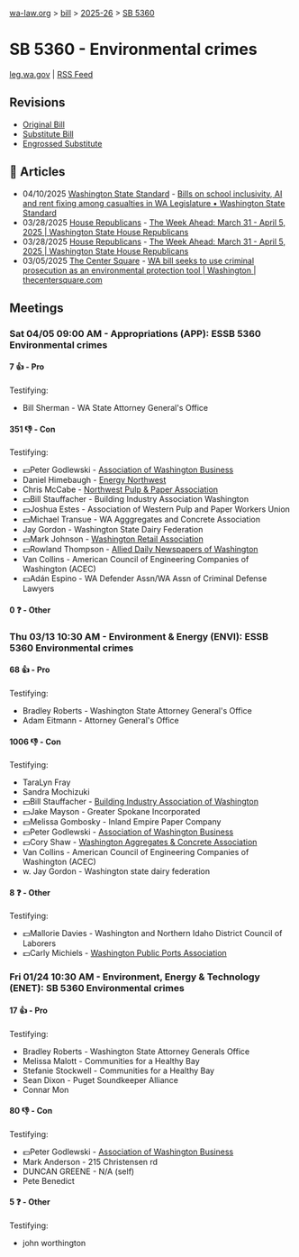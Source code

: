[wa-law.org](/) > [bill](/bill/) > [2025-26](/bill/2025-26/) > [SB 5360](/bill/2025-26/sb/5360/)

# SB 5360 - Environmental crimes
[leg.wa.gov](https://app.leg.wa.gov/billsummary?BillNumber=5360&Year=2025&Initiative=false) | [RSS Feed](./rss.xml)

## Revisions
* [Original Bill](1/)
* [Substitute Bill](S/)
* [Engrossed Substitute](S.E/)

## 📰 Articles
* 04/10/2025 [Washington State Standard](/org/washington_state_standard/) - [Bills on school inclusivity, AI and rent fixing among casualties in WA Legislature • Washington State Standard](https://washingtonstatestandard.com/2025/04/10/bills-on-school-inclusivity-ai-and-rent-fixing-among-casualties-in-wa-legislature/#:~:text=Senate%20Bill%205360)
* 03/28/2025 [House Republicans](/org/house_republicans/) - [The Week Ahead: March 31 - April 5, 2025 | Washington State House Republicans](http://houserepublicans.wa.gov/week/the-week-ahead-march-31-april-5-2025/#:~:text=SB%205360)
* 03/28/2025 [House Republicans](/org/house_republicans/) - [The Week Ahead: March 31 - April 5, 2025 | Washington State House Republicans](https://houserepublicans.wa.gov/week/the-week-ahead-march-31-april-5-2025/#:~:text=SB%205360)
* 03/05/2025 [The Center Square](/org/the_center_square/) - [WA bill seeks to use criminal prosecution as an environmental protection tool | Washington | thecentersquare.com](https://www.thecentersquare.com/washington/article_08bedeac-fa0d-11ef-8645-c7b5a4846ae4.html#:~:text=Engrossed%20Substitute%20Senate%20Bill%205360)

## Meetings
### Sat 04/05 09:00 AM - Appropriations (APP): ESSB 5360 Environmental crimes
#### 7 👍 - Pro
Testifying:
* Bill Sherman - WA State Attorney General's Office

#### 351 👎 - Con
Testifying:
* 💵Peter Godlewski - [Association of Washington Business](/org/association_of_washington_business/)
* Daniel Himebaugh - [Energy Northwest](/org/energy_northwest/)
* Chris McCabe - [Northwest Pulp & Paper Association](/org/northwest_pulp_&_paper_association/)
* 💵Bill Stauffacher - Building Industry Association Washington
* 💵Joshua Estes - Association of Western Pulp and Paper Workers Union
* 💵Michael Transue - WA Agggregates and Concrete Association
* Jay Gordon - Washington State Dairy Federation
* 💵Mark Johnson - [Washington Retail Association](/org/washington_retail_association/)
* 💵Rowland Thompson - [Allied Daily Newspapers of Washington](/org/allied_daily_newspapers_of_washington/)
* Van Collins - American Council of Engineering Companies of Washington (ACEC)
* 💵Adán Espino - WA Defender Assn/WA Assn of Criminal Defense Lawyers

#### 0 ❓ - Other

### Thu 03/13 10:30 AM - Environment & Energy (ENVI): ESSB 5360 Environmental crimes
#### 68 👍 - Pro
Testifying:
* Bradley Roberts - Washington State Attorney General's Office
* Adam Eitmann - Attorney General's Office

#### 1006 👎 - Con
Testifying:
* TaraLyn Fray
* Sandra Mochizuki
* 💵Bill Stauffacher - [Building Industry Association of Washington](/org/building_industry_association_of_washington/)
* 💵Jake Mayson - Greater Spokane Incorporated
* 💵Melissa Gombosky - Inland Empire Paper Company
* 💵Peter Godlewski - [Association of Washington Business](/org/association_of_washington_business/)
* 💵Cory Shaw - [Washington Aggregates & Concrete Association](/org/washington_aggregates_&_concrete_association/)
* Van Collins - American Council of Engineering Companies of Washington (ACEC)
* w. Jay Gordon - Washington state dairy federation

#### 8 ❓ - Other
Testifying:
* 💵Mallorie Davies - Washington and Northern Idaho District Council of Laborers
* 💵Carly Michiels - [Washington Public Ports Association](/org/washington_public_ports_association/)

### Fri 01/24 10:30 AM - Environment, Energy & Technology (ENET): SB 5360 Environmental crimes
#### 17 👍 - Pro
Testifying:
* Bradley Roberts - Washington State Attorney Generals Office
* Melissa Malott - Communities for a Healthy Bay
* Stefanie Stockwell - Communities for a Healthy Bay
* Sean Dixon - Puget Soundkeeper Alliance
* Connar Mon

#### 80 👎 - Con
Testifying:
* 💵Peter Godlewski - [Association of Washington Business](/org/association_of_washington_business/)
* Mark Anderson - 215 Christensen rd
* DUNCAN GREENE - N/A (self)
* Pete Benedict

#### 5 ❓ - Other
Testifying:
* john worthington

